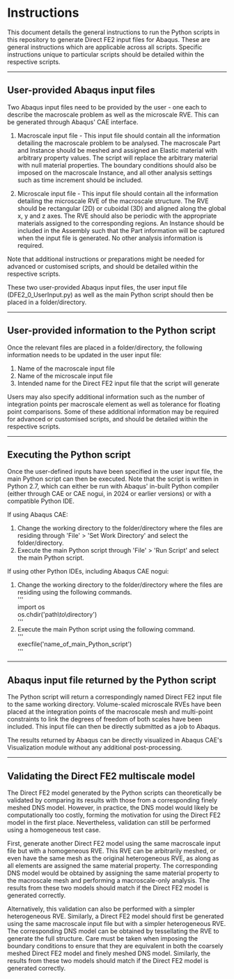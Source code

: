 # Instructions 

This document details the general instructions to run the Python scripts in this repository to generate Direct FE2 input files for Abaqus. These are general instructions which are applicable across all scripts. Specific instructions unique to particular scripts should be detailed within the respective scripts. 

-----
User-provided Abaqus input files
-----
Two Abaqus input files need to be provided by the user - one each to describe the macroscale problem as well as the microscale RVE. This can be generated through Abaqus' CAE interface. 

1) Macroscale input file - This input file should contain all the information detailing the macroscale problem to be analysed. The macroscale Part and Instance should be meshed and assigned an Elastic material with arbitrary property values. The script will replace the arbitrary material with null material properties. The boundary conditions should also be imposed on the macroscale Instance, and all other analysis settings such as time increment should be included. 

2) Microscale input file - This input file should contain all the information detailing the microscale RVE of the macroscale structure. The RVE should be rectangular (2D) or cuboidal (3D) and aligned along the global x, y and z axes. The RVE should also be periodic with the appropriate materials assigned to the corresponding regions. An Instance should be included in the Assembly such that the Part information will be captured when the input file is generated. No other analysis information is required.

Note that additional instructions or preparations might be needed for advanced or customised scripts, and should be detailed within the respective scripts. 

These two user-provided Abaqus input files, the user input file (DFE2_0_UserInput.py) as well as the main Python script should then be placed in a folder/directory. 

-----
User-provided information to the Python script
-----
Once the relevant files are placed in a folder/directory, the following information needs to be updated in the user input file:
1) Name of the macroscale input file
2) Name of the microscale input file
3) Intended name for the Direct FE2 input file that the script will generate

Users may also specify additional information such as the number of integration points per macroscale element as well as tolerance for floating point comparisons. Some of these additional information may be required for advanced or customised scripts, and should be detailed within the respective scripts.

-----
Executing the Python script
-----
Once the user-defined inputs have been specified in the user input file, the main Python script can then be executed. Note that the script is written in Python 2.7, which can either be run with Abaqus' in-built Python compiler (either through CAE or CAE nogui, in 2024 or earlier versions) or with a compatible Python IDE. 

If using Abaqus CAE:
1) Change the working directory to the folder/directory where the files are residing through 'File' > 'Set Work Directory' and select the folder/directory.
2) Execute the main Python script through 'File' > 'Run Script' and select the main Python script.

If using other Python IDEs, including Abaqus CAE nogui:
1) Change the working directory to the folder/directory where the files are residing using the following commands.   
   '''   
   import os   
   os.chdir('path\to\directory')   
   '''   
2) Execute the main Python script using the following command.   
   '''   
   execfile('name_of_main_Python_script')   
   '''   

-----
Abaqus input file returned by the Python script
-----
The Python script will return a correspondingly named Direct FE2 input file to the same working directory. Volume-scaled microscale RVEs have been placed at the integration points of the macroscale mesh and multi-point constraints to link the degrees of freedom of both scales have been included. This input file can then be directly submitted as a job to Abaqus. 

The results returned by Abaqus can be directly visualized in Abaqus CAE's Visualization module without any additional post-processing. 

-----
Validating the Direct FE2 multiscale model
-----
The Direct FE2 model generated by the Python scripts can theoretically be validated by comparing its results with those from a corresponding finely meshed DNS model. However, in practice, the DNS model would likely be computationally too costly, forming the motivation for using the Direct FE2 model in the first place. Nevertheless, validation can still be performed using a homogeneous test case.

First, generate another Direct FE2 model using the same macroscale input file but with a homogeneous RVE. This RVE can be arbitrarily meshed, or even have the same mesh as the original heterogeneous RVE, as along as all elements are assigned the same material property. The corresponding DNS model would be obtained by assigning the same material property to the macroscale mesh and performing a macroscale-only analysis. The results from these two models should match if the Direct FE2 model is generated correctly. 

Alternatively, this validation can also be performed with a simpler heterogeneous RVE. Similarly, a Direct FE2 model should first be generated using the same macroscale input file but with a simpler heterogeneous RVE. The corresponding DNS model can be obtained by tessellating the RVE to generate the full structure. Care must be taken when imposing the boundary conditions to ensure that they are equivalent in both the coarsely meshed Direct FE2 model and finely meshed DNS model. Similarly, the results from these two models should match if the Direct FE2 model is generated correctly.
